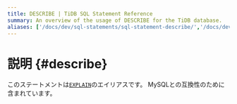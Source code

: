 ```yaml
---
title: DESCRIBE | TiDB SQL Statement Reference
summary: An overview of the usage of DESCRIBE for the TiDB database.
aliases: ['/docs/dev/sql-statements/sql-statement-describe/','/docs/dev/reference/sql/statements/describe/']
---
```


# 説明 {#describe}

このステートメントは[`EXPLAIN`](/sql-statements/sql-statement-explain.md)のエイリアスです。 MySQLとの互換性のために含まれています。
